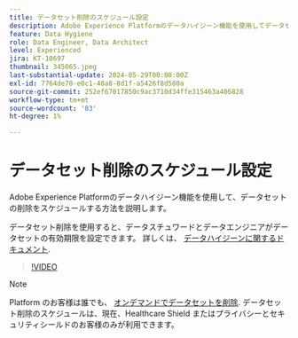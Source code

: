```yaml
---
title: データセット削除のスケジュール設定
description: Adobe Experience Platformのデータハイジーン機能を使用してデータセットを削除する方法を説明します。
feature: Data Hygiene
role: Data Engineer, Data Architect
level: Experienced
jira: KT-10697
thumbnail: 345065.jpeg
last-substantial-update: 2024-05-29T00:00:00Z
exl-id: 7764de70-e0c1-48a8-8d1f-a5426f8d580a
source-git-commit: 252ef67017850c9ac3710d34ffe315463a406828
workflow-type: tm+mt
source-wordcount: '83'
ht-degree: 1%

---
```


# データセット削除のスケジュール設定

Adobe Experience Platformのデータハイジーン機能を使用して、データセットの削除をスケジュールする方法を説明します。

データセット削除を使用すると、データスチュワードとデータエンジニアがデータセットの有効期限を設定できます。 詳しくは、 [データハイジーンに関するドキュメント](https://experienceleague.adobe.com/docs/experience-platform/hygiene/home.html?lang=ja).


>[!VIDEO](https://video.tv.adobe.com/v/345065?learn=on)

>[!NOTE]
>
> Platform のお客様は誰でも、 [オンデマンドでデータセットを削除](https://experienceleague.adobe.com/docs/experience-platform/catalog/datasets/user-guide.html#delete). データセット削除のスケジュールは、現在、Healthcare Shield またはプライバシーとセキュリティシールドのお客様のみが利用できます。
